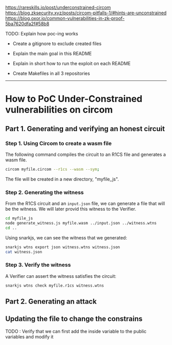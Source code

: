 https://rareskills.io/post/underconstrained-circom
https://blog.zksecurity.xyz/posts/circom-pitfalls-1/#hints-are-unconstrained
https://blog.oxor.io/common-vulnerabilities-in-zk-proof-5ba7620dfa2f#58b8


TODO: Explain how poc-ing works

- Create a gitignore to exclude created files

- Explain the main goal in this README

- Explain in short how to run the exploit on each README

- Create Makefiles in all 3 repositories




___



# How to PoC Under-Constrained vulnerabilities on circom

## Part 1. Generating and verifying an honest circuit

### Step 1. Using Circom to create a wasm file

The following command compiles the circuit to an R1CS file and generates a wasm file.

```bash
circom myfile.circom --r1cs --wasm --sym;
```

The file will be created in a new directory, "myfile_js".

### Step 2. Generating the witness

From the R1CS circuit and an `input.json` file, we can generate a file that will be the witness. We will later provid this witness to the Verifier.

```bash
cd myfile_js
node generate_witness.js myfile.wasm ../input.json ../witness.wtns
cd ..
```

Using snarkjs, we can see the witness that we generated:

```bash
snarkjs wtns export json witness.wtns witness.json
cat witness.json
```

### Step 3. Verify the witness

A Verifier can assert the witness satisfies the circuit:

```bash
snarkjs wtns check myfile.r1cs witness.wtns
```

## Part 2. Generating an attack

## Updating the file to change the constrains

TODO : Verify that we can first add the inside variable to the public variables and modify it